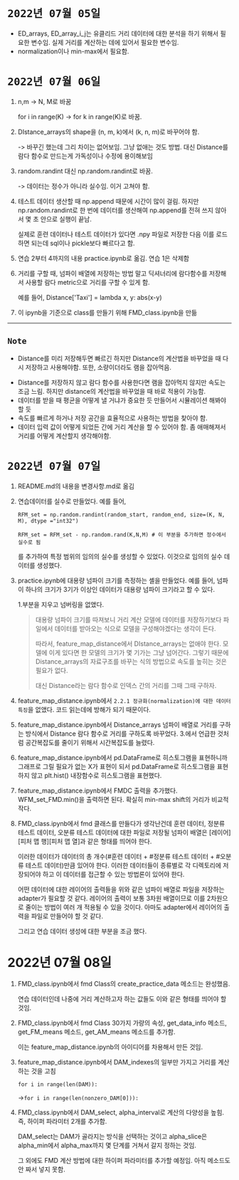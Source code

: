 # `2022년 07월 05일`

* ED_arrays, ED_array_i_j는 유클리드 거리 데이터에 대한 분석을 하기 위해서 필요한 변수임. 실제 거리를 계산하는 데에 있어서 필요한 변수임.
* normalization이나 min-max에서 필요함.

# `2022년 07월 06일`

1. n,m -> N, M로 바꿈

    for i in range(K) -> for k in range(K)로 바꿈.

2. DIstance_arrays의 shape을 (n, m, k)에서 (k, n, m)로 바꾸어야 함.

    -> 바꾸긴 했는데 그리 차이는 없어보임. 그냥 없애는 것도 방법. 대신 Distance를 람다 함수로 만드는게 가독성이나 수정에 용이해보임

3. random.randint 대신 np.random.randint로 바꿈.

    -> 데이터는 정수가 아니라 실수임. 이거 고쳐야 함.

4. 테스트 데이터 생산할 때 np.append 때문에 시간이 많이 걸림. 하지만 np.random.randint로 한 번에 데이터를 생산해여 np.append를 전혀 쓰지 않아서 몇 초 안으로 실행이 끝남.

    실제로 훈련 데이터나 테스트 데이터가 있다면 .npy 파일로 저장한 다음 이를 로드하면 되는데 sql이나 pickle보다 빠르다고 함.

5. 연습 2부터 4까지의 내용 practice.ipynb로 옮김. 연습 1은 삭제함

6. 거리를 구할 때, 넘파이 배열에 저장하는 방법 말고 딕셔너리에 람다함수를 저장해서 사용할 람다 metric으로 거리를 구할 수 있게 함.

    예를 들어, Distance['Taxi'] = lambda x, y: abs(x-y)

7. 이 ipynb을 기준으로 class를 만들기 위해 FMD_class.ipynb을 만듦

---

## `Note`

* Distance를 미리 저장해두면 빠르긴 하지만 Distance의 계산법을 바꾸었을 때 다시 저장하고 사용해야함. 또한, 소량이더라도 램을 잡아먹음.

- Distance를 저장하지 않고 람다 함수를 사용한다면 램을 잡아먹지 않지만 속도는 조금 느림. 하지만 distance의 계산법을 바꾸었을 때 바로 적용이 가능함.
- 데이터를 받을 때 평균을 어떻게 낼 거냐가 중요한 듯 만들어서 시뮬레이션 해봐야 할 듯
- 속도를 빠르게 하거나 저장 공간을 효율적으로 사용하는 방법을 찾아야 함.
- 데이터 입력 값이 어떻게 되었든 간에 거리 계산을 할 수 있어야 함.
    좀 애매해져서 거리를 어떻게 계산할지 생각해야함.

#  `2022년 07월 07일`

1. README.md의 내용을 변경사항.md로 옮김

2. 연습데이터를 실수로 만들었다. 예를 들어,

    `RFM_set = np.random.randint(random_start, random_end, size=(K, N, M), dtype ="int32")`

    `RFM_set = RFM_set - np.random.rand(K,N,M) # 이 부분을 추가하면 정수에서 실수로 됨`

    를 추가하여 특정 범위의 임의의 실수를 생성할 수 있었다. 이것으로 임의의 실수 데이터를 생성했다.

3. practice.ipynb에 대용량 넘파이 크기를 측정하는 셸을 만들었다. 예를 들어, 넘파이 하나의 크기가 3기가 이상인 데이터가 대용량 넘파이 크기라고 할 수 있다.

    1.부분을 지우고 넘버링을 없앴다.

    > 대용량 넘파이 크기를 따져보니 거리 계산 모델에 데이터를 저장하기보다 파일에서 데이터를 받아오는 식으로 모델을 구성해야겠다는 생각이 든다.
    >
    > 따라서, feature_map_distance에서 DIstance_arrays는 없애야 한다. 모델에 이게 있다면 한 모델의 크기가 몇 기가는 그냥 넘어간다. 그렇기 때문에 Distance_arrays의 자료구조를 바꾸는 식의 방법으로 속도를 높히는 것은 필요가 없다.
    >
    > 대신 Distance라는 람다 함수로 인덱스 간의 거리를 그때 그때 구하자.

4. feature_map_distance.ipynb에서 `2.2.1 정규화(normalization)에 대한 데이터 특징`을 없앴다. 코드 읽는데에 방해가 되기 때문이다.

5. feature_map_distance.ipynb에서 Distance_arrays 넘파이 배열로 거리를 구하는 방식에서 Distance 람다 함수로 거리를 구하도록 바꾸었다. 3.에서 언급한 것처럼 공간복잡도를 줄이기 위해서 시간복잡도를 늘렸다.

6. feature_map_distance.ipynb에서 pd.DataFrame로 히스토그램을 표현하니까 그래프로 그릴 필요가 없는 X가 표현이 되서 pd.DataFrame로 히스토그램을 표현하지 않고 plt.hist() 내장함수로 히스토그램을 표현했다.

7. feature_map_distance.ipynb에서 FMDC 출력을 추가했다. WFM_set_FMD.min()을 출력하면 된다. 확실히 min-max shift의 거리가 비교적 작다.

8. FMD_class.ipynb에서 fmd 클래스를 만들다가 생각난건데 훈련 데이터, 정분류 테스트 데이터, 오분류 테스트 데이터에 대한 파일로 저장될 넘파이 배열은 [레이어\]\[피처 맵 행\]\[피처 맵 열\]과 같은 형태를 띄어야 한다.

    이러한 데이터가 데이터의 총 개수(#훈련 데이터 + #정분류 테스트 데이터 + #오분류 테스트 데이터)만큼 있어야 한다. 이러한 데이터들이 종류별로 각 디렉토리에 저장되어야 하고 이 데이터를 접근할 수 있는 방법론이 있어야 한다.

    어떤 데이터에 대한 레이어의 출력들을 위와 같은 넘파이 배열로 파일을 저장하는 adapter가 필요할 것 같다. 레이어의 출력이 보통 3차원 배열이므로 이를 2차원으로 줄이는 방법이 여러 개 적용될 수 있을 것이다. 아마도 adapter에서 레이어의 출력을 파일로 만들어야 할 것 같다.

    그리고 연습 데이터 생성에 대한 부분을 조금 했다.

#  2022년 07월 08일

1. FMD_class.ipynb에서 fmd Class의 create_practice_data 메소드는 완성했음.

    연습 데이터인데 나중에 거리 계산하고자 하는 값들도 이와 같은 형태를 띄어야 할 것임.

2. FMD_class.ipynb에서 fmd Class 30가지 가량의 속성, get_data_info 메소드, get_FM_means 메소드, get_AM_means 메소드를 추가함.

    이는 feature_map_distance.ipynb의 아이디어를 차용해서 만든 것임.

3. feature_map_distance.ipynb에서 DAM_indexes의 일부만 가지고 거리를 계산하는 것을 고침

    `for i in range(len(DAM)):`

    ->`for i in range(len(nonzero_DAM[0])):`

4. FMD_class.ipynb에서 DAM_select, alpha_interval로 계산의 다양성을 높힘. 즉, 하이퍼 파라미터 2개를 추가함.

    DAM_select는 DAM가 골라지는 방식을 선택하는 것이고 alpha_slice은 alpha_min에서 alpha_max까지 몇 단계를 거쳐서 갈지 정하는 것임.

    그 외에도 FMD 계산 방법에 대한 하이퍼 파라미터를 추가할 예정임. 아직 메소드도 안 짜서 넣지 못함.
